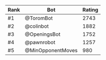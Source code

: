 Rank|Bot|Rating
---|---|---
#1|@ToromBot|2743
#2|@colinbot|1882
#3|@OpeningsBot|1752
#4|@pawnrobot|1257
#5|@MinOpponentMoves|980
